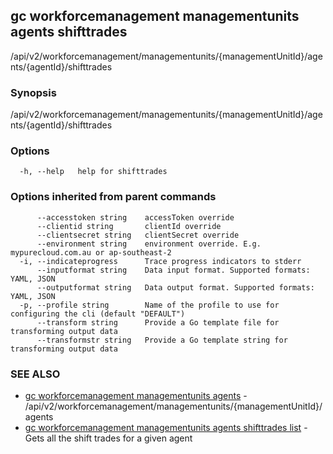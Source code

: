 ## gc workforcemanagement managementunits agents shifttrades

/api/v2/workforcemanagement/managementunits/{managementUnitId}/agents/{agentId}/shifttrades

### Synopsis

/api/v2/workforcemanagement/managementunits/{managementUnitId}/agents/{agentId}/shifttrades

### Options

```
  -h, --help   help for shifttrades
```

### Options inherited from parent commands

```
      --accesstoken string    accessToken override
      --clientid string       clientId override
      --clientsecret string   clientSecret override
      --environment string    environment override. E.g. mypurecloud.com.au or ap-southeast-2
  -i, --indicateprogress      Trace progress indicators to stderr
      --inputformat string    Data input format. Supported formats: YAML, JSON
      --outputformat string   Data output format. Supported formats: YAML, JSON
  -p, --profile string        Name of the profile to use for configuring the cli (default "DEFAULT")
      --transform string      Provide a Go template file for transforming output data
      --transformstr string   Provide a Go template string for transforming output data
```

### SEE ALSO

* [gc workforcemanagement managementunits agents](gc_workforcemanagement_managementunits_agents.html)	 - /api/v2/workforcemanagement/managementunits/{managementUnitId}/agents
* [gc workforcemanagement managementunits agents shifttrades list](gc_workforcemanagement_managementunits_agents_shifttrades_list.html)	 - Gets all the shift trades for a given agent


